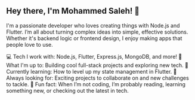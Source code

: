 ## Hey there, I'm Mohammed Saleh! 👋

I'm a passionate developer who loves creating things with Node.js and Flutter. I’m all about turning complex ideas into simple, effective solutions. Whether it's backend logic or frontend design, I enjoy making apps that people love to use.

💻 Tech I work with: Node.js, Flutter, Express.js, MongoDB, and more!
🚀 What I'm up to: Building cool full-stack projects and exploring new tech.
🌱 Currently learning: How to level up my state management in Flutter.
👀 Always looking for: Exciting projects to collaborate on and new challenges to tackle.
🎯 Fun fact: When I’m not coding, I’m probably reading, learning something new, or checking out the latest in tech.

